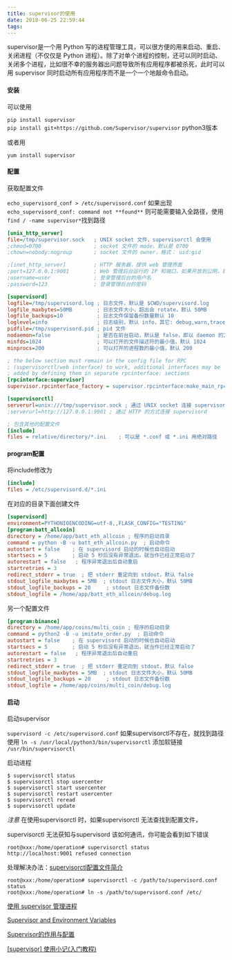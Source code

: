 ```yaml
---
title: supervisor的使用
date: 2018-06-25 22:59:44
tags:
---
```

supervisor是一个用 Python 写的进程管理工具，可以很方便的用来启动、重启、关闭进程（不仅仅是 Python 进程）。除了对单个进程的控制，还可以同时启动、关闭多个进程，比如很不幸的服务器出问题导致所有应用程序都被杀死，此时可以用 supervisor 同时启动所有应用程序而不是一个一个地敲命令启动。

#### 安装
可以使用

`pip install supervisor`  
`pip install git+https://github.com/Supervisor/supervisor` python3版本

或者用

`yum install supervisor`

#### 配置
获取配置文件

`echo_supervisord_conf > /etc/supervisord.conf`
如果出现`echo_supervisord_conf: command not **found**` 则可能需要输入全路径，使用
`find / -name supervisor*`找到路径

```ini
[unix_http_server]
file=/tmp/supervisor.sock   ; UNIX socket 文件，supervisorctl 会使用
;chmod=0700                 ; socket 文件的 mode，默认是 0700
;chown=nobody:nogroup       ; socket 文件的 owner，格式： uid:gid

;[inet_http_server]         ; HTTP 服务器，提供 web 管理界面
;port=127.0.0.1:9001        ; Web 管理后台运行的 IP 和端口，如果开放到公网，需要注意安全性
;username=user              ; 登录管理后台的用户名
;password=123               ; 登录管理后台的密码

[supervisord]
logfile=/tmp/supervisord.log ; 日志文件，默认是 $CWD/supervisord.log
logfile_maxbytes=50MB        ; 日志文件大小，超出会 rotate，默认 50MB
logfile_backups=10           ; 日志文件保留备份数量默认 10
loglevel=info                ; 日志级别，默认 info，其它: debug,warn,trace
pidfile=/tmp/supervisord.pid ; pid 文件
nodaemon=false               ; 是否在前台启动，默认是 false，即以 daemon 的方式启动
minfds=1024                  ; 可以打开的文件描述符的最小值，默认 1024
minprocs=200                 ; 可以打开的进程数的最小值，默认 200

; the below section must remain in the config file for RPC
; (supervisorctl/web interface) to work, additional interfaces may be
; added by defining them in separate rpcinterface: sections
[rpcinterface:supervisor]
supervisor.rpcinterface_factory = supervisor.rpcinterface:make_main_rpcinterface

[supervisorctl]
serverurl=unix:///tmp/supervisor.sock ; 通过 UNIX socket 连接 supervisord，路径与 unix_http_server 部分的 file 一致
;serverurl=http://127.0.0.1:9001 ; 通过 HTTP 的方式连接 supervisord

; 包含其他的配置文件
[include]
files = relative/directory/*.ini    ; 可以是 *.conf 或 *.ini 用绝对路径
```
#### program配置
将include修改为

```ini
[include]
files = /etc/supervisord.d/*.ini
```


在对应的目录下面创建文件
```ini
[supervisord]
environment=PYTHONIOENCODING=utf-8,,FLASK_CONFIG="TESTING"
[program:batt_allcoin]
directory = /home/app/batt_eth_allcoin ; 程序的启动目录
command = python -B -u batt_eth_allcoin.py  ; 启动命令
autostart = false    ; 在 supervisord 启动的时候也自动启动
startsecs = 5        ; 启动 5 秒后没有异常退出，就当作已经正常启动了
autorestart = false   ; 程序异常退出后自动重启
startretries = 3 
redirect_stderr = true  ; 把 stderr 重定向到 stdout，默认 false
stdout_logfile_maxbytes = 5MB  ; stdout 日志文件大小，默认 50MB
stdout_logfile_backups = 20     ; stdout 日志文件备份数
stdout_logfile = /home/app/batt_eth_allcoin/debug.log

```

另一个配置文件
```ini
[program:binance]
directory = /home/app/coins/multi_coin ; 程序的启动目录
command = python2 -B -u imitate_order.py  ; 启动命令
autostart = false    ; 在 supervisord 启动的时候也自动启动
startsecs = 5        ; 启动 5 秒后没有异常退出，就当作已经正常启动了
autorestart = false   ; 程序异常退出后自动重启
startretries = 3 
redirect_stderr = true  ; 把 stderr 重定向到 stdout，默认 false
stdout_logfile_maxbytes = 5MB  ; stdout 日志文件大小，默认 50MB
stdout_logfile_backups = 20     ; stdout 日志文件备份数
stdout_logfile = /home/app/coins/multi_coin/debug.log
```

#### 启动
启动supervisor

`supervisord -c /etc/supervisord.conf`
如果supervisorctl不存在，就找到路径使用 `ln -s /usr/local/python3/bin/supervisorctl` 添加软链接 `/usr/bin/supervisorctl`

启动进程

```
$ supervisorctl status
$ supervisorctl stop usercenter
$ supervisorctl start usercenter
$ supervisorctl restart usercenter
$ supervisorctl reread
$ supervisorctl update
```
*注意*
在使用supervisorctl 时，如果supervisorctl 无法查找到配置文件，

supervisorctl  无法获知与supervisord 该如何通讯，你可能会看到如下错误

```
root@xxx:/home/operation# supervisorctl status  
http://localhost:9001 refused connection
```
处理解决办法：[supervisorctl配置文件简介](http://blog.51cto.com/finalbattle/1868454)

```
root@xxx:/home/operation# supervisorctl -c /path/to/supervisord.conf status  
root@xxx:/home/operation# ln -s /path/to/supervisord.conf /etc/
```
[使用 supervisor 管理进程](http://liyangliang.me/posts/2015/06/using-supervisor/)

[Supervisor and Environment Variables
](https://stackoverflow.com/questions/12900402/supervisor-and-environment-variables)

[Supervisor的作用与配置](https://www.jianshu.com/p/0226b7c59ae2)

[[supervisor] 使用小记(入门教程)](https://blog.csdn.net/orangleliu/article/details/45057377)